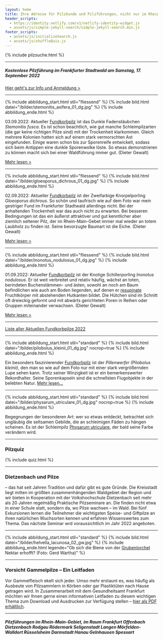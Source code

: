 ```yaml
---
layout: home
title: Ihre Adresse für Pilzkunde und Pilzführungen, nicht nur im Rhein-Main-Gebiet
header_scripts:
  - https://identity.netlify.com/v1/netlify-identity-widget.js
  - assets/js/simple-jekyll-search/simple-jekyll-search.min.js
footer_scripts:
  - assets/js/initializeSearch.js
  - assets/js/shuffleQuiz.js
---
```

{% include pilzsuche.html %}

- - -

##### Kostenlose Pilzführung im Frankfurter Stadtwald am Samstag, 17. September 2022

[Hier geht's zur Info und Anmeldung >](/termine)

- - -

{% include abbildung_start.html stil="fliessend" %}
{% include bild.html datei="/bilder/stemonitis_axifera_01_dg.jpg" %}
{% include abbildung_ende.html %}

03.09.2022:  Aktueller [Fundkorbpilz](AA "Glossar-") ist das Dunkle Fadenstäubchen *Stemonitis fusca*. Es ist schon beachtlich, wie gut manche Schleimpilzarten (die gar keine richtigen Pilze sind) mit der Trockenheit klarkommen. Gleich mehrere Kolonien hatten sich auf einem stark vermorschten Ast eingefunden. Einige waren schon bis zur Sporenreife entwickelt, sodass sich beim Antippen eine dunkle Sporenwolke löste. So etwas demonstrieren zu können macht sich bei einer Waldführung immer gut. (Dieter Gewalt)

[Mehr lesen >](/pilze/stemonitis-fusca-dunkles-fadenstäubchen)

<div style="clear:  both"></div>

- - -

{% include abbildung_start.html stil="fliessend" %}
{% include bild.html datei="/bilder/gloeoporus_dichrous_01_dg.jpg" %}
{% include abbildung_ende.html %}

02.09.2022:  Aktueller [Fundkorbpilz](AA "Glossar-") ist der Zweifarbige Knorpelporling *Gloeoporus dichrous*. So schön und taufrisch wie auf dem Foto war mein gestriger Fund im Frankfurter Stadtwald allerdings nicht. Bei der anhaltenden Trockenheit war das auch nicht zu erwarten. Bei besseren Bedingungen ist das ein äußerst attraktiver und gut kenntlicher aber ziemlich seltener Pilz, der im Rhein-Main-Gebet immer mal wieder an totem Laubholz zu finden ist. Seine bevorzugte Baumart ist die Eiche.  (Dieter Gewalt)

[Mehr lesen >](/pilze/gloeoporus-dichrous-zweifarbiger-knorpelporling)

<div style="clear:  both"></div>

- - -

{% include abbildung_start.html stil="fliessend" %}
{% include bild.html datei="/bilder/inonotus_nodulosus_01_dg.jpg" %}
{% include abbildung_ende.html %}

01.09.2022:  Aktueller [Fundkorbpilz](AA "Glossar-") ist der Knotige Schillerporling *Inonotus nodulosus*. Er ist weit verbreitet und relativ häufig, wächst an toten, berindeten Buchenstämmen- und ästen, sowohl an noch am Baum befindlichen wie auch am Boden liegenden, auf denen er [resupinate](resupinat "Glossar") Fruchtkörper mit abstehenden Hutkanten bildet. Die Hütchen sind im Schnitt oft dreieckig geformt und mit abwärts gerichteten Poren in Reihen oder Gruppen miteinander verwachsen. (Dieter Gewalt)

[Mehr lesen >](/pilze/inonotus-nodulosus-knotiger-schillerporling)

<div style="clear:  both"></div>

- - -

[Liste aller Aktuellen Fundkorbpilze 2022](/artikel/liste-aller-aktuellen-fundkorbpilze-2022.html)

- - -

{% include abbildung_start.html stil="standard" %}
{% include bild.html datei="/bilder/pilobolus_kleinii_01_dg.jpg" nocrop=true %}
{% include abbildung_ende.html %}

Ein besonders faszinierender [Fundkorbpilz](AA "Glossar-") ist der *Pillenwerfer (Pilobolus kleinii)*, den man so wie auf dem Foto nur mit einer stark vergrößernden Lupe sehen kann. Trotz seiner Winzigkeit ist er ein bemerkenswerter Rekordhalter. Seine Sporenkapseln sind die schnellsten Flugobjekte in der belebten Natur. [Mehr lesen...](/pilze/pilobolus-kleinii-pillenwerfer)

- - -

{% include abbildung_start.html stil="standard" %}
{% include bild.html datei="/bilder/physarum_utriculare_01_dg.jpg" nocrop=true %}
{% include abbildung_ende.html %}

Begegnungen der besonderen Art: wer so etwas entdeckt, betrachtet sich ungläubig die seltsamen Gebilde, die an schleimigen Fäden zu hängen scheinen. Es ist der Schleimpilz [Physarum utriculare](/pilze/physarum-utriculare-fadenfruchtschleimpilz), der bald seine Farbe verändern wird.

- - -

### Pilzquiz

{% include quiz.html %}

- - -

### Dietzenbach und Pilze

– das hat seit Jahren Tradition und dafür gibt es gute Gründe. Die Kreisstadt liegt mitten im größten zusammenhängenden Waldgebiet der Region und wir bieten in Kooperation mit der Volkshochschule Dietzenbach seit mehr als 20 Jahren regelmäßig Praktische Pilzseminare an. Die finden nicht etwa in einer Schule statt, sondern da, wo Pilze wachsen – im Wald. Bei fünf Exkursionen lernen die Teilnehmer die wichtigsten Speise- und Giftpilze an ihren natürlichen Wuchsorten kennen und erfahren Wissenswertes zum Thema. Das nächste Seminar wrd voraussichtlich im Jahr 2022 angeboten.  

- - -

{% include abbildung_start.html stil="standard" %}
{% include bild.html datei="/bilder/helvella_lacunosa_02_gw.jpg" %}
{% include abbildung_ende.html legende="Ob sich die Biene von der <a href='/pilze/helvella-lacunosa-grubenlorchel'>Grubenlorchel</a> Nektar erhofft?  (Foto: Gerd Wartha)" %}

- - -

### Vorsicht Gammelpilze – Ein Leitfaden

Vor Gammelfleisch ekelt sich jeder. Umso mehr erstaunt es, was häufig als Ausbeute von Pilzsammlern in Körben oder gar Plastiktüten nach Hause getragen wird. In Zusammenarbeit mit dem Gesundheitsamt Frankfurt möchten wir Ihnen gerne einen informativen Leitfaden zu diesem wichtigen Thema zum Download und Ausdrucken zur Verfügung stellen – [hier als PDF erhältlich](/assets/docs/Fundkorb.de-Gammelpilze.pdf).

- - -

##### Pilzführungen im Rhein-Main-Gebiet, im Raum Frankfurt Offenbach Dietzenbach Rodgau Rödermark Seligenstadt Langen Mörfelden-Walldort Rüsselsheim Darmstadt Hanau Gelnhausen Spessart